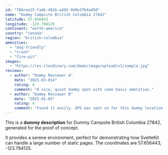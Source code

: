 ```yaml
---
id: "786cee25-fadb-481b-a482-9d8e3fb4ad50"
name: "Dummy Campsite British Columbia 27842"
latitude: 57.656443
longitude: -123.794125
continent: "north-america"
country: "canada"
region: "british-columbia"
amenities:
  - "dog-friendly"
  - "trash"
  - "fire-pit"
images:
  - "https://res.cloudinary.com/demo/image/upload/v1/sample.jpg"
reviews:
  - author: "Dummy Reviewer A"
    date: "2025-03-014"
    rating: 4
    comment: "A nice, quiet dummy spot with some basic amenities."
  - author: "Dummy Reviewer B"
    date: "2025-01-03"
    rating: 4
    comment: "Found it easily. GPS was spot on for this dummy location."
---
```


This is a **dummy description** for Dummy Campsite British Columbia 27842, generated for the proof of concept.

It provides a serene environment, perfect for demonstrating how SvelteKit can handle a large number of static pages. The coordinates are 57.656443, -123.794125.
